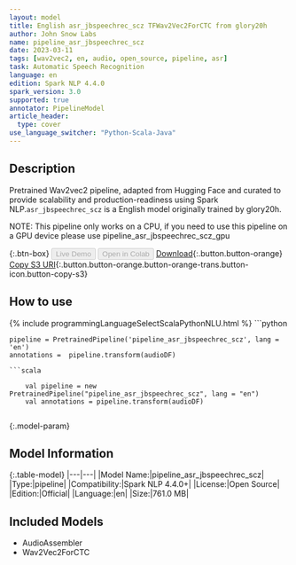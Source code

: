 ```yaml
---
layout: model
title: English asr_jbspeechrec_scz TFWav2Vec2ForCTC from glory20h
author: John Snow Labs
name: pipeline_asr_jbspeechrec_scz
date: 2023-03-11
tags: [wav2vec2, en, audio, open_source, pipeline, asr]
task: Automatic Speech Recognition
language: en
edition: Spark NLP 4.4.0
spark_version: 3.0
supported: true
annotator: PipelineModel
article_header:
  type: cover
use_language_switcher: "Python-Scala-Java"
---
```


## Description

Pretrained Wav2vec2  pipeline, adapted from Hugging Face and curated to provide scalability and production-readiness using Spark NLP.`asr_jbspeechrec_scz` is a English model originally trained by glory20h.

NOTE: This pipeline only works on a CPU, if you need to use this pipeline on a GPU device please use pipeline_asr_jbspeechrec_scz_gpu

{:.btn-box}
<button class="button button-orange" disabled>Live Demo</button>
<button class="button button-orange" disabled>Open in Colab</button>
[Download](https://s3.amazonaws.com/auxdata.johnsnowlabs.com/public/models/pipeline_asr_jbspeechrec_scz_en_4.4.0_3.0_1678572546047.zip){:.button.button-orange}
[Copy S3 URI](s3://auxdata.johnsnowlabs.com/public/models/pipeline_asr_jbspeechrec_scz_en_4.4.0_3.0_1678572546047.zip){:.button.button-orange.button-orange-trans.button-icon.button-copy-s3}

## How to use



<div class="tabs-box" markdown="1">
{% include programmingLanguageSelectScalaPythonNLU.html %}
```python

    pipeline = PretrainedPipeline('pipeline_asr_jbspeechrec_scz', lang = 'en')
    annotations =  pipeline.transform(audioDF)
    
```
```scala

    val pipeline = new PretrainedPipeline("pipeline_asr_jbspeechrec_scz", lang = "en")
    val annotations = pipeline.transform(audioDF)
    
```
</div>

{:.model-param}
## Model Information

{:.table-model}
|---|---|
|Model Name:|pipeline_asr_jbspeechrec_scz|
|Type:|pipeline|
|Compatibility:|Spark NLP 4.4.0+|
|License:|Open Source|
|Edition:|Official|
|Language:|en|
|Size:|761.0 MB|

## Included Models

- AudioAssembler
- Wav2Vec2ForCTC